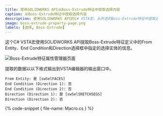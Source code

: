 ```yaml
---
title: 使用SOLIDWORKS API从Boss-Extrude特征中提取选择内容
caption: 从Boss-Extrude特征中提取选择内容
description: 使用SOLIDWORKS API的C# VSTA宏，从所选的Boss-Extrude特征中提取选择引用（来自实体、结束条件和方向引用）
image: boss-extrude-property-page.png
labels: [选择, Boss-Extrude]
---
```

这个C# VSTA宏使用SOLIDWORKS API提取Boss-Extrude特征定义中的From Entity、End Condition和Direction选择框中指定的选择实体的信息。

![Boss-Extrude特征属性管理器页面](boss-extrude-property-page.png)

提取的数据以以下格式输出到VSTA编辑器的输出窗口中。

~~~
From Entity: 是 [swSelFACES]
End Condition (Direction 1): 否
End Condition (Direction 2): 否
Direction (Direction 1): 是 [swSelSKETCHSEGS]
Direction (Direction 2): 否
~~~

{% code-snippet { file-name: Macro.cs } %}